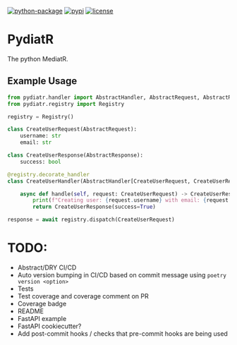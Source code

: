 [![python-package](https://github.com/gage-russell/PydiatR/actions/workflows/python-package.yml/badge.svg)](https://github.com/gage-russell/PydiatR/actions/workflows/python-package.yml)
[![pypi](https://img.shields.io/pypi/v/pydiatr)](https://pypi.org/project/pydiatr/)
[![license](https://img.shields.io/badge/license-Apache_2.0-blue.svg)](https://raw.githubusercontent.com/gage-russell/pydiatr/main/LICENSE)
# PydiatR
The python MediatR.

## Example Usage
```python
from pydiatr.handler import AbstractHandler, AbstractRequest, AbstractResponse
from pydiatr.registry import Registry

registry = Registry()

class CreateUserRequest(AbstractRequest):
    username: str
    email: str

class CreateUserResponse(AbstractResponse):
    success: bool

@registry.decorate_handler
class CreateUserHandler(AbstractHandler[CreateUserRequest, CreateUserResponse]):

    async def handle(self, request: CreateUserRequest) -> CreateUserResponse:
        print(f"Creating user: {request.username} with email: {request.email}")
        return CreateUserResponse(success=True)

response = await registry.dispatch(CreateUserRequest)
```
# TODO:
* Abstract/DRY CI/CD
* Auto version bumping in CI/CD based on commit message using `poetry version <option>`
* Tests
* Test coverage and coverage comment on PR
* Coverage badge
* README
* FastAPI example
* FastAPI cookiecutter?
* Add post-commit hooks / checks that pre-commit hooks are being used
